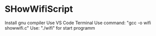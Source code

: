 # SHowWifiScript
Install gnu compiler
Use VS Code Terminal
Use command: "gcc -o wifi showwifi.c"
Use: "./wifi" for start programm
